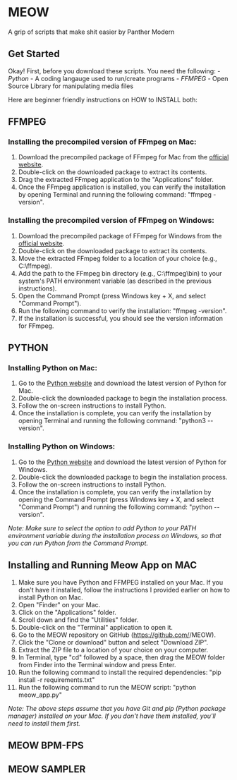 # MEOW
A grip of scripts that make shit easier by Panther Modern

## Get Started

Okay! First, before you download these scripts. You need the following:
  *- Python* - A coding langauge used to run/create programs
  *- FFMPEG* - Open Source Library for manipulating media files

Here are beginner friendly instructions on HOW to INSTALL both:

## FFMPEG

### Installing the precompiled version of FFmpeg on Mac:

  1. Download the precompiled package of FFmpeg for Mac from the [official website](https://ffmpeg.org/download.html).
  2. Double-click on the downloaded package to extract its contents.
  3. Drag the extracted FFmpeg application to the "Applications" folder.
  4. Once the FFmpeg application is installed, you can verify the installation by opening Terminal and running the following command: "ffmpeg      -version".

### Installing the precompiled version of FFmpeg on Windows:

  1. Download the precompiled package of FFmpeg for Windows from the [official website](https://ffmpeg.org/download.html).
  2. Double-click on the downloaded package to extract its contents.
  3. Move the extracted FFmpeg folder to a location of your choice (e.g., C:\ffmpeg).
  4. Add the path to the FFmpeg bin directory (e.g., C:\ffmpeg\bin) to your system's PATH environment variable (as described in the previous        instructions).
  5. Open the Command Prompt (press Windows key + X, and select "Command Prompt").
  6. Run the following command to verify the installation: "ffmpeg -version".
  7. If the installation is successful, you should see the version information for FFmpeg.

## PYTHON

### Installing Python on Mac:

1. Go to the [Python website](https://www.python.org/downloads/) and download the latest version of Python for Mac.
2. Double-click the downloaded package to begin the installation process.
3. Follow the on-screen instructions to install Python.
4. Once the installation is complete, you can verify the installation by opening Terminal and running the following command: "python3 --version".

### Installing Python on Windows:

1. Go to the [Python website](https://www.python.org/downloads/) and download the latest version of Python for Windows.
2. Double-click the downloaded package to begin the installation process.
3. Follow the on-screen instructions to install Python.
4. Once the installation is complete, you can verify the installation by opening the Command Prompt (press Windows key + X, and select "Command Prompt") and running the following command: "python --version".

*Note: Make sure to select the option to add Python to your PATH environment variable during the installation process on Windows, so that you can run Python from the Command Prompt.*

 ## Installing and Running Meow App on MAC

1. Make sure you have Python and FFMPEG installed on your Mac. If you don't have it installed, follow the instructions I provided earlier on  how to install Python on Mac.
2. Open "Finder" on your Mac.
3. Click on the "Applications" folder.
4. Scroll down and find the "Utilities" folder.
5. Double-click on the "Terminal" application to open it.
6. Go to the MEOW repository on GitHub (https://github.com/<username>/MEOW).
7. Click the "Clone or download" button and select "Download ZIP".
8. Extract the ZIP file to a location of your choice on your computer.
9. In Terminal, type "cd" followed by a space, then drag the MEOW folder from Finder into the Terminal window and press Enter.
10. Run the following command to install the required dependencies: "pip install -r requirements.txt"
11. Run the following command to run the MEOW script: "python meow_app.py"

*Note: The above steps assume that you have Git and pip (Python package manager) installed on your Mac. If you don't have them installed, you'll need to install them first.*


## MEOW BPM-FPS

## MEOW SAMPLER
